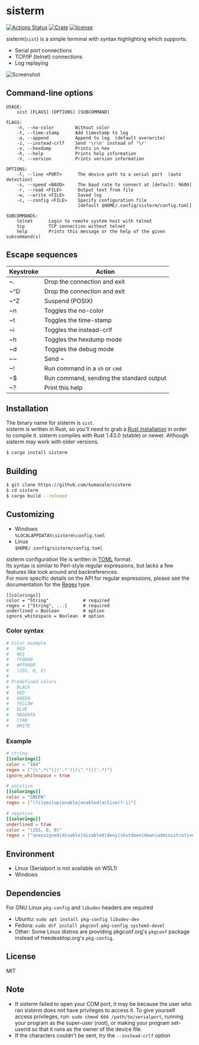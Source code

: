 # sisterm

[![Actions Status](https://github.com/kumavale/sisterm/workflows/Build/badge.svg)](https://github.com/kumavale/sisterm/actions)
[![Crate](https://img.shields.io/crates/v/sisterm.svg)](https://crates.io/crates/sisterm)
[![license](https://img.shields.io/badge/license-MIT-blue.svg?style=flat)](LICENSE)
  
sisterm(`sist`) is a simple terminal with syntax highlighting which supports:  
* Serial port connections
* TCP/IP (telnet) connections
* Log replaying

![Screenshot](https://user-images.githubusercontent.com/29778890/82722563-e246af00-9d02-11ea-97d1-fc5581b4bf21.png)  


## Command-line options

```
USAGE:
    sist [FLAGS] [OPTIONS] [SUBCOMMAND]

FLAGS:
    -n, --no-color        Without color
    -t, --time-stamp      Add timestamp to log
    -a, --append          Append to log  (default overwrite)
    -i, --instead-crlf    Send '\r\n' instead of '\r'
    -x, --hexdump         Prints in hex
    -h, --help            Prints help information
    -V, --version         Prints version information

OPTIONS:
    -l, --line <PORT>      The device path to a serial port  (auto detection)
    -s, --speed <BAUD>     The baud rate to connect at [default: 9600]
    -r, --read <FILE>      Output text from file
    -w, --write <FILE>     Saved log
    -c, --config <FILE>    Specify configuration file
                           [default $HOME/.config/sisterm/config.toml]

SUBCOMMANDS:
    telnet      Login to remote system host with telnet
    tcp         TCP connection without telnet
    help        Prints this message or the help of the given subcommand(s)
```


## Escape sequences

Keystroke | Action
--------- | ------
~.        | Drop the connection and exit
~^D       | Drop the connection and exit
~^Z       | Suspend (POSIX)
~n        | Toggles the no-color
~t        | Toggles the time-stamp
~i        | Toggles the instead-crlf
~h        | Toggles the hexdump mode
~d        | Toggles the debug mode
\~\~      | Send ~
~!        | Run command in a `sh` or `cmd`
~$        | Run command, sending the standard output
~?        | Print this help


## Installation

The binary name for sisterm is `sist`.  
sisterm is written in Rust, so you'll need to grab a [Rust installation](https://www.rust-lang.org/) in order to compile it. sisterm compiles with Rust 1.43.0 (stable) or newer. Although sisterm may work with older versions.  

```.sh
$ cargo install sisterm
```

## Building

```.sh
$ git clone https://github.com/kumavale/sisterm
$ cd sisterm
$ cargo build --release
```

## Customizing

* Windows  
    `%LOCALAPPDATA%\sisterm\config.toml`  
* Linux  
    `$HOME/.config/sisterm/config.toml`  

sisterm configuration file is written in [TOML](https://github.com/toml-lang/toml) format.  
Its syntax is similar to Perl-style regular expressions, but lacks a few features like look around and backreferences.  
For more specific details on the API for regular expressions, please see the documentation for the [Regex](https://docs.rs/regex) type.  

```
[[colorings]]
color = "String"             # required
regex = ["String", ...]      # required
underlined = Boolean         # option
ignore_whitespace = Boolean  # option
```

### Color syntax

```.toml
# Color example
#   RED
#   001
#   FF0000
#   #FF0000
#   (255, 0, 0)
#
# Predefined colors
#   BLACK
#   RED
#   GREEN
#   YELLOW
#   BLUE
#   MAGENTA
#   CYAN
#   WHITE
```

### Example

```.toml
# string
[[colorings]]
color = "184"
regex = ["(\".*\")|('.*')|(\".*)|('.*)"]
ignore_whitespace = true

# positive
[[colorings]]
color = "GREEN"
regex = ["(?i)yes|up|enable|enabled|active(?-i)"]

# negative
[[colorings]]
underlined = true
color = "(255, 0, 0)"
regex = ["unassigned|disable|disabled|deny|shutdown|down|administratively|none"]
```


## Environment

* Linux (Serialport is not available on WSL1)
* Windows


## Dependencies

For GNU Linux `pkg-config` and `libudev` headers are required  
* Ubuntu: `sudo apt install pkg-config libudev-dev`
* Fedora: `sudo dnf install pkgconf-pkg-config systemd-devel`
* Other: Some Linux distros are providing pkgconf.org's `pkgconf` package instead of freedesktop.org's `pkg-config`.


## License

MIT


## Note

* If sisterm failed to open your COM port, it may be because the user who ran sisterm does not have privileges to access it. To give yourself access privileges, run: `sudo chmod 666 /path/to/serialport`, running your program as the super-user (root), or making your program set-userid so that it runs as the owner of the device file.  
* If the characters couldn't be sent, try the `--instead-crlf` option  

